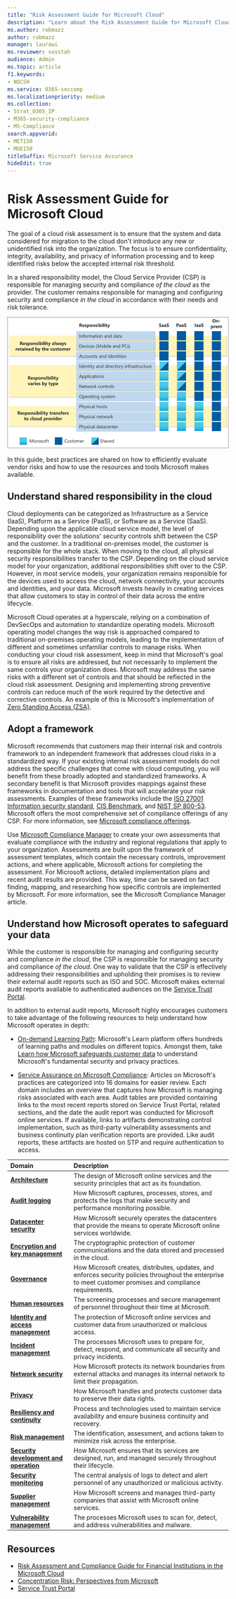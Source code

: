 ```yaml
---
title: "Risk Assessment Guide for Microsoft Cloud"
description: "Learn about the Risk Assessment Guide for Microsoft Cloud"
ms.author: robmazz
author: robmazz
manager: laurawi
ms.reviewer: sosstah
audience: Admin
ms.topic: article
f1.keywords:
- NOCSH
ms.service: O365-seccomp
ms.localizationpriority: medium
ms.collection:
- Strat_O365_IP
- M365-security-compliance
- MS-Compliance
search.appverid:
- MET150
- MOE150
titleSuffix: Microsoft Service Assurance
hideEdit: true
---
```


# Risk Assessment Guide for Microsoft Cloud

The goal of a cloud risk assessment is to ensure that the system and data considered for migration to the cloud don't introduce any new or unidentified risk into the organization. The focus is to ensure confidentiality, integrity, availability, and privacy of information processing and to keep identified risks below the accepted internal risk threshold.

In a shared responsibility model, the Cloud Service Provider (CSP) is responsible for managing security and compliance *of the cloud* as the provider. The customer remains responsible for managing and configuring security and compliance *in the cloud* in accordance with their needs and risk tolerance.

![Shared responsibility model.](../media/assurance-shared-responsibility-model.png)

In this guide, best practices are shared on how to efficiently evaluate vendor risks and how to use the resources and tools Microsoft makes available.

## Understand shared responsibility in the cloud

Cloud deployments can be categorized as Infrastructure as a Service (IaaS), Platform as a Service (PaaS), or Software as a Service (SaaS). Depending upon the applicable cloud service model, the level of responsibility over the solutions' security controls shift between the CSP and the customer. In a traditional on-premises model, the customer is responsible for the whole stack. When moving to the cloud, all physical security responsibilities transfer to the CSP. Depending on the cloud service model for your organization, additional responsibilities shift over to the CSP. However, in most service models, your organization remains responsible for the devices used to access the cloud, network connectivity, your accounts and identities, and your data. Microsoft invests heavily in creating services that allow customers to stay in control of their data across the entire lifecycle.

Microsoft Cloud operates at a hyperscale, relying on a combination of DevSecOps and automation to standardize operating models. Microsoft operating model changes the way risk is approached compared to traditional on-premises operating models, leading to the implementation of different and sometimes unfamiliar controls to manage risks. When conducting your cloud risk assessment, keep in mind that Microsoft's goal is to ensure all risks are addressed, but not necessarily to implement the same controls your organization does. Microsoft may address the same risks with a different set of controls and that should be reflected in the cloud risk assessment. Designing and implementing strong preventive controls can reduce much of the work required by the detective and corrective controls. An example of this is Microsoft's implementation of [Zero Standing Access (ZSA)](assurance-microsoft-365-service-engineer-access-control.md).

## Adopt a framework

Microsoft recommends that customers map their internal risk and controls framework to an independent framework that addresses cloud risks in a standardized way. If your existing internal risk assessment models do not address the specific challenges that come with cloud computing, you will benefit from these broadly adopted and standardized frameworks. A secondary benefit is that Microsoft provides mappings against these frameworks in documentation and tools that will accelerate your risk assessments. Examples of these frameworks include the [ISO 27001 Information security standard](/compliance/regulatory/offering-iso-27001), [CIS Benchmark](/compliance/regulatory/offering-cis-benchmark), and [NIST SP 800-53](https://csrc.nist.gov/Projects/risk-management/sp800-53-controls/release-search#!/800-53). Microsoft offers the most comprehensive set of compliance offerings of any CSP. For more information, see [Microsoft compliance offerings](/compliance/regulatory/offering-home).

Use [Microsoft Compliance Manager](/microsoft-365/compliance/compliance-manager) to create your own assessments that evaluate compliance with the industry and regional regulations that apply to your organization. Assessments are built upon the framework of assessment templates, which contain the necessary controls, improvement actions, and where applicable, Microsoft actions for completing the assessment. For Microsoft actions, detailed implementation plans and recent audit results are provided. This way, time can be saved on fact finding, mapping, and researching how specific controls are implemented by Microsoft. For more information, see the Microsoft Compliance Manager article.

## Understand how Microsoft operates to safeguard your data

While the customer is responsible for managing and configuring security and compliance *in the cloud*, the CSP is responsible for managing security and compliance *of the cloud*. One way to validate that the CSP is effectively addressing their responsibilities and upholding their promises is to review their external audit reports such as ISO and SOC. Microsoft makes external audit reports available to authenticated audiences on the [Service Trust Portal](https://servicetrust.microsoft.com/ViewPage/MSComplianceGuideV3).

In addition to external audit reports, Microsoft highly encourages customers to take advantage of the following resources to help understand how Microsoft operates in depth:

- [On-demand Learning Path](/learn/roles/auditor): Microsoft's Learn platform offers hundreds of learning paths and modules on different topics. Amongst them, take [Learn how Microsoft safeguards customer data](/learn/paths/audit-safeguard-customer-data/) to understand Microsoft's fundamental security and privacy practices.

- [Service Assurance on Microsoft Compliance](/compliance/#service-assurance): Articles on Microsoft's practices are categorized into 16 domains for easier review. Each domain includes an overview that captures how Microsoft is managing risks associated with each area. Audit tables are provided containing links to the most recent reports stored on Service Trust Portal, related sections, and the date the audit report was conducted for Microsoft online services. If available, links to artifacts demonstrating control implementation, such as third-party vulnerability assessments and business continuity plan verification reports are provided. Like audit reports, these artifacts are hosted on STP and require authentication to access.

| **Domain** |**Description** |
|:---------- |:-------------- |
| [**Architecture**](assurance-architecture.md) | The design of Microsoft online services and the security principles that act as its foundation. |
| [**Audit logging**](assurance-audit-logging.md) | How Microsoft captures, processes, stores, and protects the logs that make security and performance monitoring possible. |
| [**Datacenter security**](assurance-datacenter-security.md) | How Microsoft securely operates the datacenters that provide the means to operate Microsoft online services worldwide. |
| [**Encryption and key management**](assurance-encryption.md) | The cryptographic protection of customer communications and the data stored and processed in the cloud. |
| [**Governance**](assurance-governance.md) | How Microsoft creates, distributes, updates, and enforces security policies throughout the enterprise to meet customer promises and compliance requirements. |
| [**Human resources**](assurance-human-resources.md) | The screening processes and secure management of personnel throughout their time at Microsoft. |
| [**Identity and access management**](assurance-identity-and-access-management.md) | The protection of Microsoft online services and customer data from unauthorized or malicious access. |
| [**Incident management**](assurance-incident-management.md) | The processes Microsoft uses to prepare for, detect, respond, and communicate all security and privacy incidents. |
| [**Network security**](assurance-network-security.md) | How Microsoft protects its network boundaries from external attacks and manages its internal network to limit their propagation. |
| [**Privacy**](assurance-privacy.md) | How Microsoft handles and protects customer data to preserve their data rights. |
| [**Resiliency and continuity**](assurance-resiliency-and-continuity.md) | Process and technologies used to maintain service availability and ensure business continuity and recovery. |
| [**Risk management**](assurance-risk-management.md) | The identification, assessment, and actions taken to minimize risk across the enterprise. |
| [**Security development and operation**](assurance-security-development-and-operation.md) | How Microsoft ensures that its services are designed, run, and managed securely throughout their lifecycle. |
| [**Security monitoring**](assurance-security-monitoring.md) | The central analysis of logs to detect and alert personnel of any unauthorized or malicious activity. |
| [**Supplier management**](assurance-supplier-management.md) | How Microsoft screens and manages third-party companies that assist with Microsoft online services. |
| [**Vulnerability management**](assurance-vulnerability-management.md) | The processes Microsoft uses to scan for, detect, and address vulnerabilities and malware. |

## Resources

- [Risk Assessment and Compliance Guide for Financial Institutions in the Microsoft Cloud](https://servicetrust.microsoft.com/ViewPage/TrustDocumentsV3?command=Download&downloadType=Document&downloadId=edee9b14-3661-4a16-ba83-c35caf672bd7&tab=7f51cb60-3d6c-11e9-b2af-7bb9f5d2d913&docTab=7f51cb60-3d6c-11e9-b2af-7bb9f5d2d913_FAQ_and_White_Papers)
- [Concentration Risk: Perspectives from Microsoft](https://azure.microsoft.com/mediahandler/files/resourcefiles/concentration-risk-perspectives-from-microsoft-/Concentration_Risk_Perspectives_092020.pdf)
- [Service Trust Portal](https://servicetrust.microsoft.com/)
